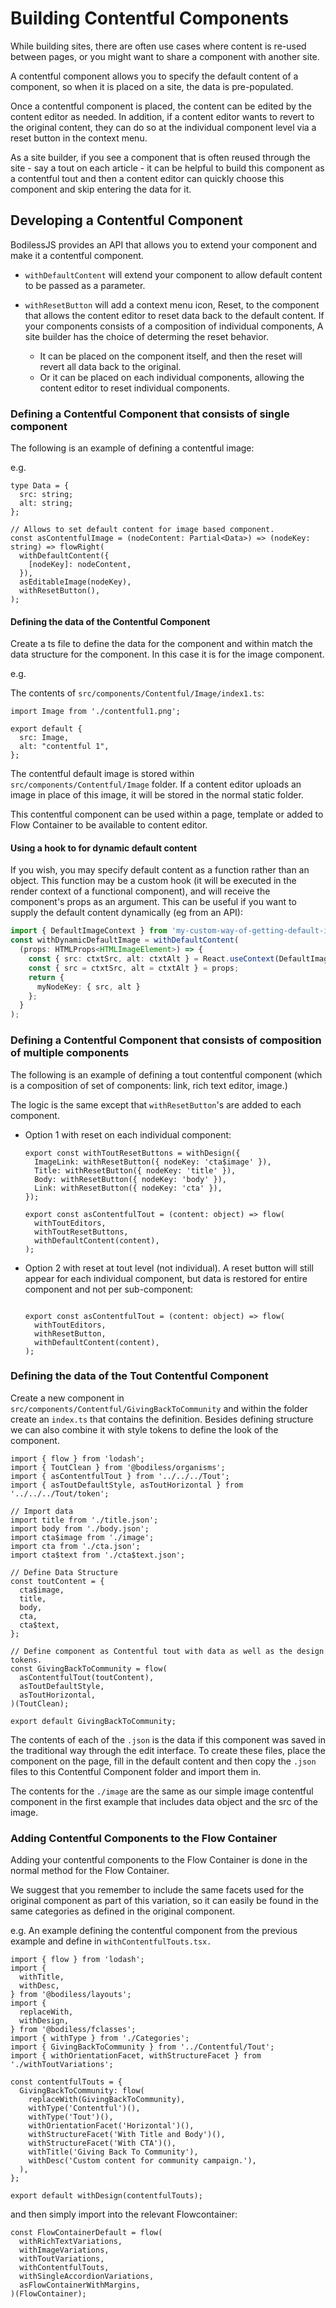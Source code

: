 # Building Contentful Components

While building sites, there are often use cases where content is
re-used between pages, or you might want to share a component with
another site. 

A contentful component allows you to specify the default content of a component,
so when it is placed on a site, the data is pre-populated.

Once a contentful component is placed, the content can be edited by the
content editor as needed. In addition, if a content editor wants to revert to the
original content, they can do so at the individual
component level via a reset button in the context menu.

As a site builder, if you see a component that is often reused
through the site - say a tout on each article - it can be helpful to build this
component as a contentful tout and then a content editor can quickly choose this
component and skip entering the data for it.

## Developing a Contentful Component

BodilessJS provides an API that allows you to extend your component and make it
a contentful component.

* `withDefaultContent` will extend your component to allow default content to be
  passed as a parameter.

* `withResetButton` will add a context menu icon, Reset, to the component that
  allows the content editor to reset data back to the default content. If your
  components consists of a composition of individual components, A site builder
  has the choice of determing the reset behavior.  
  * It can be placed on the component itself, and then the reset will revert
all data back to the original.
  * Or it can be placed on each individual components, allowing the content editor
    to reset individual components.

### Defining a Contentful Component that consists of single component

The following is an example of defining a contentful image:

e.g.
```
type Data = {
  src: string;
  alt: string;
};

// Allows to set default content for image based component.
const asContentfulImage = (nodeContent: Partial<Data>) => (nodeKey: string) => flowRight(
  withDefaultContent({
    [nodeKey]: nodeContent,
  }),
  asEditableImage(nodeKey),
  withResetButton(),
);
```

#### Defining the data of the Contentful Component

Create a ts file to define the data for the component and within match the data
structure for the component. In this case it is for the image component. 

e.g.

The contents of `src/components/Contentful/Image/index1.ts`:
```
import Image from './contentful1.png';

export default {
  src: Image,
  alt: "contentful 1",
};
```

The contentful default image is stored within `src/components/Contentful/Image`
folder. If a content editor uploads an image in place of this image, it will be
stored in the normal static folder.

This contentful component can be used within a page, template or added to Flow Container to be available to content editor.

#### Using a hook to for dynamic default content

If you wish, you may specify default content as a function rather than an object. This
function may be a custom hook (it will be executed in the render context of a functional
component), and will receive the component's props as an argument.  This can be useful
if you want to supply the default content dynamically (eg from an API):

```ts
import { DefaultImageContext } from 'my-custom-way-of-getting-default-images';
const withDynamicDefaultImage = withDefaultContent(
  (props: HTMLProps<HTMLImageElement>) => {
    const { src: ctxtSrc, alt: ctxtAlt } = React.useContext(DefaultImageContext); // You can use hooks.
    const { src = ctxtSrc, alt = ctxtAlt } = props;
    return {
      myNodeKey: { src, alt }
    };
  }
);
```

### Defining a Contentful Component that consists of composition of multiple components

The following is an example of defining a tout contentful component (which is a composition of set of components: link, rich text editor, image.)

The logic is the same except that `withResetButton`'s are added to each component.

* Option 1 with reset on each individual component:
  ```
  export const withToutResetButtons = withDesign({
    ImageLink: withResetButton({ nodeKey: 'cta$image' }),
    Title: withResetButton({ nodeKey: 'title' }),
    Body: withResetButton({ nodeKey: 'body' }),
    Link: withResetButton({ nodeKey: 'cta' }),
  });

  export const asContentfulTout = (content: object) => flow(
    withToutEditors,
    withToutResetButtons,
    withDefaultContent(content),
  );
  ```

* Option 2 with reset at tout level (not individual). A reset button will still
appear for each individual component, but data is restored for entire component
and not per sub-component:
  ```
  
  export const asContentfulTout = (content: object) => flow(
    withToutEditors,
    withResetButton,
    withDefaultContent(content),
  );
  ```

### Defining the data of the Tout Contentful Component

Create a new component in `src/components/Contentful/GivingBackToCommunity` and
within the folder create an `index.ts` that contains the definition. Besides
defining structure we can also combine it with style tokens to define the look
of the component.

```
import { flow } from 'lodash';
import { ToutClean } from '@bodiless/organisms';
import { asContentfulTout } from '../../../Tout';
import { asToutDefaultStyle, asToutHorizontal } from '../../../Tout/token';

// Import data
import title from './title.json';
import body from './body.json';
import cta$image from './image';
import cta from './cta.json';
import cta$text from './cta$text.json';

// Define Data Structure
const toutContent = {
  cta$image,
  title,
  body,
  cta,
  cta$text,
};

// Define component as Contentful tout with data as well as the design tokens.
const GivingBackToCommunity = flow(
  asContentfulTout(toutContent),
  asToutDefaultStyle,
  asToutHorizontal,
)(ToutClean);

export default GivingBackToCommunity;
```

The contents of each of the `.json` is the data if this component was saved in
the traditional way through the edit interface. To create these
files, place the component on the page, fill in the default content and then
copy the `.json` files to this Contentful Component folder and import them in.

The contents for the `./image` are the same as our simple image contentful component in
the first example that includes data object and the src of the image.

### Adding Contentful Components to the Flow Container

Adding your contentful components to the Flow Container is done in the normal method for the Flow Container.  

We suggest that you remember to include the same facets used for the original component as part of this variation, so it can easily be found in the same categories as defined in the original component.

e.g. An example defining the contentful component from the previous example and
define in `withContentfulTouts.tsx.`

```
import { flow } from 'lodash';
import {
  withTitle,
  withDesc,
} from '@bodiless/layouts';
import {
  replaceWith,
  withDesign,
} from '@bodiless/fclasses';
import { withType } from './Categories';
import { GivingBackToCommunity } from '../Contentful/Tout';
import { withOrientationFacet, withStructureFacet } from './withToutVariations';

const contentfulTouts = {
  GivingBackToCommunity: flow(
    replaceWith(GivingBackToCommunity),
    withType('Contentful')(),
    withType('Tout')(),
    withOrientationFacet('Horizontal')(),
    withStructureFacet('With Title and Body')(),
    withStructureFacet('With CTA')(),
    withTitle('Giving Back To Community'),
    withDesc('Custom content for community campaign.'),
  ),
};

export default withDesign(contentfulTouts);
```

and then simply import into the relevant Flowcontainer:

```
const FlowContainerDefault = flow(
  withRichTextVariations,
  withImageVariations,
  withToutVariations,
  withContentfulTouts,
  withSingleAccordionVariations,
  asFlowContainerWithMargins,
)(FlowContainer);
```
